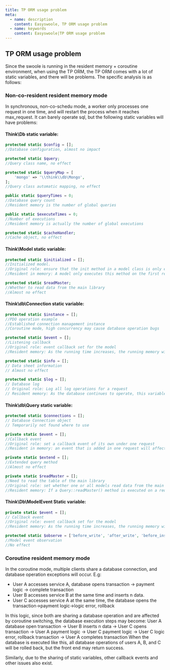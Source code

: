 ```yaml
---
title: TP ORM usage problem
meta:
  - name: description
    content: Easyswoole, TP ORM usage problem
  - name: keywords
    content: Easyswoole|TP ORM usage problem
---
```

## TP ORM usage problem
Since the swoole is running in the resident memory + coroutine environment, when using the TP ORM, the TP ORM comes with a lot of static variables, and there will be problems. The specific analysis is as follows:

### Non-co-resident resident memory mode
In synchronous, non-co-schedu mode, a worker only processes one request in one time, and will restart the process when it reaches max_request. It can barely operate sql, but the following static variables will have problems:
#### Think\Db static variable:
```php
protected static $config = [];
//Database configuration, almost no impact

protected static $query;
//Query class name, no effect

protected static $queryMap = [
    'mongo' => '\\think\\db\Mongo',
];
//Query class automatic mapping, no effect

public static $queryTimes = 0;
//Database query count
//Resident memory is the number of global queries

public static $executeTimes = 0;
//Number of executions
//Resident memory is actually the number of global executions

protected static $cacheHandler;
//Cache object, no effect

```
#### Think\Model static variable:
```php
protected static $initialized = [];
//Initialized model.
//Original role: ensure that the init method in a model class is only executed once in a single request.
//Resident in memory: A model only executes this method on the first request, subsequent requests are no longer executed, and it is very likely to cause a bug.

protected static $readMaster;
//Whether to read data from the main library
//Almost no effect

```

#### Think\db\Connection static variable:
```php
protected static $instance = [];
//PDO operation example
//Established connection management instance
//Coroutine mode, high concurrency may cause database operation bugs

protected static $event = [];
//Listening callback
//Original role: event callback set for the model
//Resident memory: As the running time increases, the running memory will continue to increase, and the event of one request increase will affect another request.

protected static $info = [];
// Data sheet information
// Almost no effect

protected static $log = [];
// Database log
// Original role: Log all log operations for a request
// Resident memory: As the database continues to operate, this variable will continue to increase, causing memory overflow

```
#### Think\db\Query static variable:
```php
protected static $connections = [];
// Database Connection object
// Temporarily not found where to use

private static $event = [];
//Callback event
//Original role: set a callback event of its own under one request
//Resident in memory: an event that is added in one request will affect another request

private static $extend = [];
//Extended query method
//Almost no effect

private static $readMaster = [];
//Need to read the table of the main library
//Original role: set whether one or all models read data from the main library
//Resident memory: If a Query::readMaster() method is executed on a request, Query::$readMaster will not be released, which will affect other requests.

```
#### Think\Db\ModelEvent Static variable:
```php
private static $event = [];
// Callback event
//Original role: event callback set for the model
//Resident memory: As the running time increases, the running memory will continue to increase, and the event of one request increase will affect another request.

protected static $observe = ['before_write', 'after_write', 'before_insert', 'after_insert', 'before_update', 'after_update', 'before_delete', 'after_delete', 'before_restore', 'after_restore'];
//Model event observation
//No effect

```

### Coroutine resident memory mode
In the coroutine mode, multiple clients share a database connection, and database operation exceptions will occur.
E.g:
* User A accesses service A, database opens transaction -> payment logic -> complete transaction
* User B accesses service B at the same time and inserts n data.
* User C accesses service A at the same time, the database opens the transaction->payment logic->logic error, rollback

In this logic, since both are sharing a database operation and are affected by coroutine switching, the database execution steps may become:
User A database open transaction -> User B inserts n data -> User C opens transaction -> User A payment logic -> User C payment logic -> User C logic error, rollback transaction -> User A completes transaction
When the database is executed like this, all database operations of users A, B, and C will be rolled back, but the front end may return success.

Similarly, due to the sharing of static variables, other callback events and other issues also exist.
